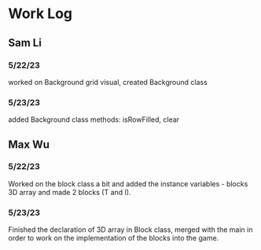 # Work Log

## Sam Li

### 5/22/23

worked on Background grid visual, created Background class

### 5/23/23

added Background class methods: isRowFilled, clear


## Max Wu

### 5/22/23

Worked on the block class a bit and added the instance variables - blocks 3D array and made 2 blocks (T and I).

### 5/23/23

Finished the declaration of 3D array in Block class, merged with the main in order to work on the implementation of the blocks into the game.
